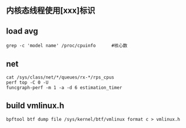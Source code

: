 ## 内核态线程使用[xxx]标识
## load avg
```
grep -c 'model name' /proc/cpuinfo		#核心数
```
## net
```
cat /sys/class/net/*/queues/rx-*/rps_cpus
perf top -C 0 -U
funcgraph-perf -m 1 -a -d 6 estimation_timer
```
## build vmlinux.h
```
bpftool btf dump file /sys/kernel/btf/vmlinux format c > vmlinux.h
```
